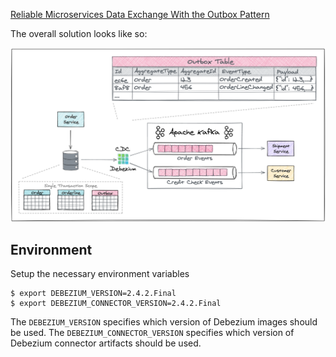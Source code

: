 
[Reliable Microservices Data Exchange With the Outbox Pattern](https://debezium.io/blog/2019/02/19/reliable-microservices-data-exchange-with-the-outbox-pattern/)

The overall solution looks like so:

![Service Overview](outbox-overview.png)


## Environment

Setup the necessary environment variables

```console
$ export DEBEZIUM_VERSION=2.4.2.Final
$ export DEBEZIUM_CONNECTOR_VERSION=2.4.2.Final
```

The `DEBEZIUM_VERSION` specifies which version of Debezium images should be used.
The `DEBEZIUM_CONNECTOR_VERSION` specifies which version of Debezium connector artifacts should be used.
